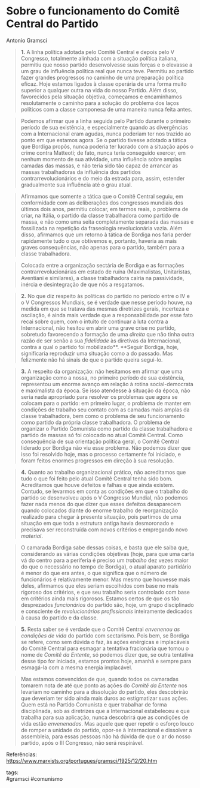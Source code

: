 # Sobre o funcionamento do Comitê Central do Partido
Antonio Gramsci


>**1.** A linha política adotada pelo Comitê Central e depois pelo V Congresso, totalmente alinhada com a situação política italiana, permitiu que nosso partido desenvolvesse suas forças e o elevasse a um grau de influência política real que nunca teve. Permitiu ao partido fazer grandes progressos no caminho de uma preparação política eficaz. Hoje estamos ligados à classe operária de uma forma muito superior a qualquer outra na vida do nosso Partido. Além disso, favorecidos pela situação objetiva, começamos e encaminhamos resolutamente o caminho para a solução do problema dos laços políticos com a classe camponesa de uma maneira nunca feita antes.

>Podemos afirmar que a linha seguida pelo Partido durante o primeiro período de sua existência, e especialmente quando as divergências com a Internacional eram agudas, nunca poderiam ter nos trazido ao ponto em que estamos agora. Se o partido tivesse adotado a tática que Bordiga propôs, nunca poderia ter lucrado com a situação após o crime contra Matteoti; de fato, nunca teria conseguido exercer, em nenhum momento de sua atividade, uma influência sobre amplas camadas das massas, e não teria sido tão capaz de arrancar as massas trabalhadoras da influência dos partidos contrarrevolucionários e do meio da estrada para, assim, estender gradualmente sua influência até o grau atual.

>Afirmamos que somente a tática que o Comitê Central seguiu, em conformidade com as deliberações dos congressos mundiais dos últimos dois anos, permitiu colocar, em termos reais, o problema de criar, na Itália, o partido da classe trabalhadora como partido de massa, e não como uma seita completamente separada das massas e fossilizada na repetição da fraseologia revolucionária vazia. Além disso, afirmamos que um retorno à tática de Bordiga nos faria perder rapidamente tudo o que obtivemos e, portanto, haveria as mais graves consequências, não apenas para o partido, também para a classe trabalhadora.

>Colocada entre a organização sectária de Bordiga e as formações contrarrevolucionárias em estado de ruína (Maximalistas, Unitaristas, Aventiani e similares), a classe trabalhadora cairia na passividade, inércia e desintegração de que nós a resgatamos.

>**2.** No que diz respeito às políticas do partido no período entre o IV e o V Congressos Mundiais, se é verdade que nesse período houve, na medida em que se tratava das mesmas diretrizes gerais, incerteza e oscilação, é ainda mais verdade que a responsabilidade por esse fato recai sobre quem, com o intuito de continuar a luta contra a Internacional, não hesitou em abrir uma grave crise no partido, sobretudo favorecendo a formação de uma _direita_ que não tinha outra razão de ser senão a sua _fidelidade_ às diretivas da Internacional, contra a qual o partido foi mobilizado**. **Seguir Bordiga, hoje, significaria reproduzir uma situação como a do passado. Mas felizmente não há sinais de que o partido queira segui-lo.

>**3.** A respeito da organização: não hesitamos em afirmar que uma organização como a nossa, no primeiro período de sua existência, representou um enorme avanço em relação à rotina social-democrata e maximalista da época. Se isso atendesse à situação da época, não seria nada apropriado para resolver os problemas que agora se colocam para o partido: em primeiro lugar, o problema de manter em condições de trabalho seu contato com as camadas mais amplas da classe trabalhadora, bem como o problema de seu funcionamento como partido da própria classe trabalhadora. O problema de organizar o Partido Comunista como partido da classe trabalhadora e partido de massas só foi colocado no atual Comitê Central. Como consequência de sua orientação política geral, o Comitê Central liderado por Bordiga não viu esse problema. Não podemos dizer que isso foi resolvido hoje, mas o processo certamente foi iniciado, e foram feitos enormes progressos em direção à sua resolução.

>**4.** Quanto ao trabalho organizacional prático, não acreditamos que tudo o que foi feito pelo atual Comitê Central tenha sido bom. Acreditamos que houve defeitos e falhas e que ainda existem. Contudo, se levarmos em conta as condições em que o trabalho do partido se desenvolveu após o V Congresso Mundial, não podemos fazer nada menos do que dizer que esses defeitos desaparecem quando colocados diante do enorme trabalho de reorganização realizado para chegar à presente situação, pois partimos de uma situação em que toda a estrutura antiga havia desmoronado e precisava ser reconstruída com novos critérios e empregando novo _material_.

>O camarada Bordiga sabe dessas coisas, e basta que ele saiba que, considerando as várias condições objetivas (hoje, para que uma carta vá do centro para a periferia é preciso um _trabalho_ dez vezes maior do que o necessário no tempo de Bordiga), o atual aparato partidário é menor do que era antes, o que significa que o número de funcionários é relativamente menor. Mas mesmo que houvesse mais deles, afirmamos que eles seriam escolhidos com base no mais rigoroso dos critérios, e que seu trabalho seria controlado com base em critérios ainda mais rigorosos. Estamos certos de que os tão desprezados _funcionários_ do partido são, hoje, um grupo disciplinado e consciente de _revolucionários profissionais_ inteiramente dedicados à causa do partido e da classe.

>**5.** Resta saber se é verdade que o Comitê Central _envenenou as condições de vida_ do partido com sectarismo. Pois bem, se Bordiga se refere, como sem dúvida o faz, às ações enérgicas e implacáveis do Comitê Central para esmagar a tentativa fracionária que tomou o nome de _Comitê da Entente_, só podemos dizer que, se outra tentativa desse tipo for iniciada, estamos prontos hoje, amanhã e sempre para esmagá-la com a mesma energia implacável.

>Mas estamos convencidos de que, quando todos os camaradas tomarem nota de até que ponto as ações do _Comitê da Entente_ nos levariam no caminho para a dissolução do partido, eles descobrirão que deveriam ter sido ainda mais duros ao estigmatizar suas ações. Quem está no Partido Comunista e quer trabalhar de forma disciplinada, sob as diretrizes que a Internacional estabeleceu e que trabalha para sua aplicação, nunca descobrirá que as condições de vida estão _envenenadas_. Mas aquele que quer repetir o esforço louco de romper a unidade do partido, opor-se à Internacional e dissolver a assembleia, para essas pessoas não há dúvida de que o ar do nosso partido, após o III Congresso, não será respirável.


Referências:  
https://www.marxists.org/portugues/gramsci/1925/12/20.htm


tags:  
    #gramsci
    #comunismo